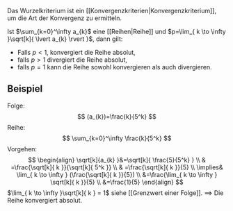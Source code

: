 Das Wurzelkriterium ist ein [[Konvergenzkriterien|Konvergenzkriterium]], um die Art der Konvergenz zu ermitteln.

Ist $\sum_{k=0}^\infty a_{k}$ eine [[Reihen|Reihe]] und $p=\lim_{ k \to \infty }\sqrt[k]{ \lvert a_{k} \rvert }$, dann gilt:
- Falls $p\lt 1$, konvergiert die Reihe absolut,
- falls $p\gt1$ divergiert die Reihe absolut,
- falls $p=1$ kann die Reihe sowohl konvergieren als auch divergieren.

## Beispiel
Folge:
$$
(a_{k})=\frac{k}{5^k}
$$
Reihe:
$$
\sum_{k=0}^\infty \frac{k}{5^k}
$$
Vorgehen:
$$
\begin{align}
\sqrt[k]{a_{k}  }&=\sqrt[k]{ \frac{5}{5^k} } \\
 & =\frac{\sqrt[k]{ k }}{\sqrt[k]{ 5^k }} \\
 & =\frac{\sqrt[k]{ k }}{5} \\
\implies& \lim_{ k \to \infty } (\frac{\sqrt[k]{ k }}{5}) \\
&=\frac{\lim_{ k \to \infty } \sqrt[k]{ k }}{5} \\
&=\frac{1}{5}
\end{align}
$$
$\lim_{ k \to \infty }\sqrt[k]{ k } = 1$ siehe [[Grenzwert einer Folge]].
$\implies$ Die Reihe konvergiert absolut.